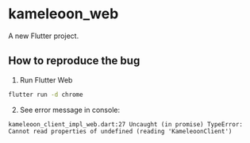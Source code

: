 # kameleoon_web

A new Flutter project.

## How to reproduce the bug


1. Run Flutter Web
```sh
flutter run -d chrome
```

2. See error message in console:
```
kameleoon_client_impl_web.dart:27 Uncaught (in promise) TypeError: Cannot read properties of undefined (reading 'KameleoonClient')
```
